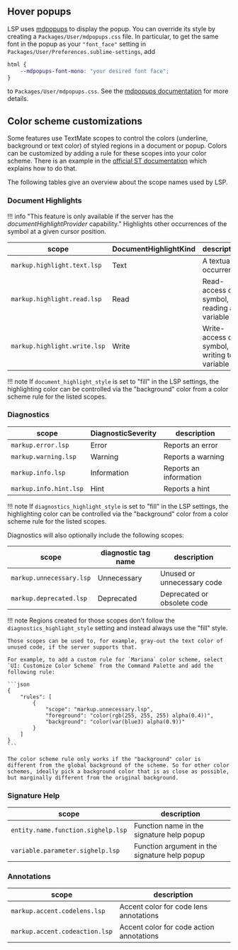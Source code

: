 ## Hover popups

LSP uses [mdpopups](https://github.com/facelessuser/sublime-markdown-popups) to display the popup.
You can override its style by creating a `Packages/User/mdpopups.css` file.
In particular, to get the same font in the popup as your `"font_face"` setting in `Packages/User/Preferences.sublime-settings`, add

```css
html {
    --mdpopups-font-mono: "your desired font face";
}
```

to `Packages/User/mdpopups.css`.
See the [mdpopups documentation](http://facelessuser.github.io/sublime-markdown-popups/) for more details.

## Color scheme customizations

Some features use TextMate scopes to control the colors (underline, background or text color) of styled regions in a document or popup.
Colors can be customized by adding a rule for these scopes into your color scheme.
There is an example in the [official ST documentation](https://www.sublimetext.com/docs/color_schemes.html#customization) which explains how to do that.

The following tables give an overview about the scope names used by LSP.

### Document Highlights

!!! info "This feature is only available if the server has the *documentHighlightProvider* capability."
    Highlights other occurrences of the symbol at a given cursor position.

| scope | DocumentHighlightKind | description |
| ----- | --------------------- | ----------- |
| `markup.highlight.text.lsp` | Text | A textual occurrence |
| `markup.highlight.read.lsp` | Read | Read-access of a symbol, like reading a variable |
| `markup.highlight.write.lsp` | Write | Write-access of a symbol, like writing to a variable |

!!! note
    If `document_highlight_style` is set to "fill" in the LSP settings, the highlighting color can be controlled via the "background" color from a color scheme rule for the listed scopes.

### Diagnostics

| scope | DiagnosticSeverity | description |
| ----- | ------------------ | ----------- |
| `markup.error.lsp` | Error | Reports an error |
| `markup.warning.lsp` | Warning | Reports a warning |
| `markup.info.lsp` | Information | Reports an information |
| `markup.info.hint.lsp` | Hint | Reports a hint |

!!! note
    If `diagnostics_highlight_style` is set to "fill" in the LSP settings, the highlighting color can be controlled via the "background" color from a color scheme rule for the listed scopes.

Diagnostics will also optionally include the following scopes:

| scope                    | diagnostic tag name | description                 |
| ------------------------ | ------------------- | --------------------------- |
| `markup.unnecessary.lsp` | Unnecessary         | Unused or unnecessary code  |
| `markup.deprecated.lsp`  | Deprecated          | Deprecated or obsolete code |

!!! note
    Regions created for those scopes don't follow the `diagnostics_highlight_style` setting and instead always use the "fill" style.

    Those scopes can be used to, for example, gray-out the text color of unused code, if the server supports that.

    For example, to add a custom rule for `Mariana` color scheme, select `UI: Customize Color Scheme` from the Command Palette and add the following rule:

    ```json
    {
        "rules": [
            {
                "scope": "markup.unnecessary.lsp",
                "foreground": "color(rgb(255, 255, 255) alpha(0.4))",
                "background": "color(var(blue3) alpha(0.9))"
            }
        ]
    }
    ```

    The color scheme rule only works if the "background" color is different from the global background of the scheme. So for other color schemes, ideally pick a background color that is as close as possible, but marginally different from the original background.


### Signature Help

| scope | description |
| ----- | ----------- |
| `entity.name.function.sighelp.lsp` | Function name in the signature help popup |
| `variable.parameter.sighelp.lsp` | Function argument in the signature help popup |

### Annotations

| scope | description |
| ----- | ----------- |
| `markup.accent.codelens.lsp` | Accent color for code lens annotations |
| `markup.accent.codeaction.lsp` | Accent color for code action annotations |
